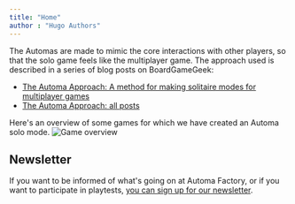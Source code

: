```yaml
---
title: "Home"
author : "Hugo Authors"
---
```


The Automas are made to mimic the core interactions with other players, so that the solo game feels like the multiplayer game. The approach used is described in a series of blog posts on BoardGameGeek: 
- [The Automa Approach: A method for making solitaire modes for multiplayer games](boardgamegeek.com/blogpost/37830/automa-approach-i-method-making-solitaire-modes-mu)
- [The Automa Approach: all posts](boardgamegeek.com/blogcategory/3785)

Here's an overview of some games for which we have created an Automa solo mode.
![Game overview](images/automa_tee2023_v05.png)

## Newsletter
If you want to be informed of what's going on at Automa Factory, or if you want to participate in playtests, [you can sign up for our newsletter](newsletter).
